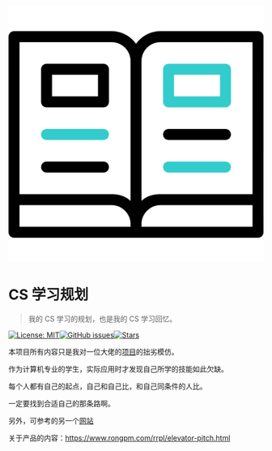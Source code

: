 <div align="center">
  <img src=./docs/images/title.png >
</div>

# CS 学习规划

> 我的 CS 学习的规划，也是我的 CS 学习回忆。

[![License: MIT](https://img.shields.io/badge/License-MIT-yellow.svg)](https://opensource.org/licenses/MIT)[![GitHub issues](https://img.shields.io/github/issues/sanshi42/my-cs-self-learning)](https://github.com/sanshi42/my-cs-self-learning/issues)[![Stars](https://img.shields.io/github/stars/sanshi42/my-cs-self-learning)](https://github.com/sanshi42/my-cs-self-learning)

本项目所有内容只是我对一位大佬的[项目](https://csdiy.wiki/CS%E5%AD%A6%E4%B9%A0%E8%A7%84%E5%88%92/)的拙劣模仿。

作为计算机专业的学生，实际应用时才发现自己所学的技能如此欠缺。

每个人都有自己的起点，自己和自己比，和自己同条件的人比。

一定要找到合适自己的那条路啊。

另外，可参考的另一个[网站](https://hackway.org/docs/cs/intro)

关于产品的内容：<https://www.rongpm.com/rrpl/elevator-pitch.html>
